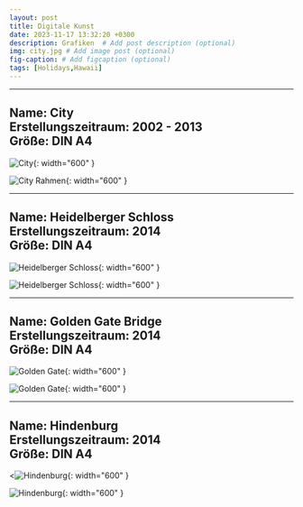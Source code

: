 ```yaml
---
layout: post
title: Digitale Kunst
date: 2023-11-17 13:32:20 +0300
description: Grafiken  # Add post description (optional)
img: city.jpg # Add image post (optional) 
fig-caption: # Add figcaption (optional)
tags: [Holidays,Hawaii]
---
```



---
**Name:** City      
**Erstellungszeitraum:** 2002 - 2013       
**Größe:** DIN A4 
---

![City]({{site.baseurl}}/assets/img/city70k.jpg){: width="600" }

![City Rahmen]({{site.baseurl}}/assets/img/City70k.jpg){: width="600" }



---
**Name:** Heidelberger Schloss    
**Erstellungszeitraum:** 2014      
**Größe:** DIN A4
---

![Heidelberger Schloss]({{site.baseurl}}/assets/img/heidelberger_schloss2.jpg){: width="600" }

![Heidelberger Schloss]({{site.baseurl}}/assets/img/heidelbergerschlossrahmen5.jpg){: width="600" }



---
**Name:** Golden Gate Bridge   
**Erstellungszeitraum:** 2014      
**Größe:** DIN A4
---

![Golden Gate]({{site.baseurl}}/assets/img/golden_gate.jpg){: width="600" }

![Golden Gate]({{site.baseurl}}/assets/img/goldengatebridgerahmen.jpg){: width="600" }



---
**Name:** Hindenburg   
**Erstellungszeitraum:** 2014      
**Größe:** DIN A4
---

<![Hindenburg]({{site.baseurl}}/assets/img/hindenburg.jpg){: width="600" }

![Hindenburg]({{site.baseurl}}/assets/img/hindenburg2.jpg){: width="600" }




